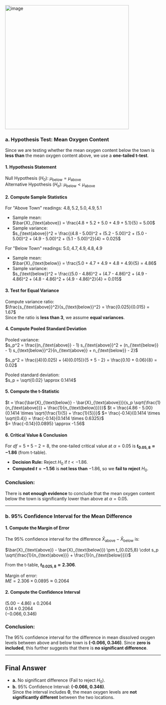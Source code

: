 <img width="400" alt="image" src="https://github.com/user-attachments/assets/eeaeeb4d-15c2-40d9-b6fc-6d3a0c8a2a1b" />  

### **a. Hypothesis Test: Mean Oxygen Content**  

Since we are testing whether the mean oxygen content below the town is **less than** the mean oxygen content above, we use a **one-tailed t-test**.  

#### **1. Hypothesis Statement**  
Null Hypothesis ($H_0$): $μ_{\text{below}} = μ_{\text{above}}$  
Alternative Hypothesis ($H_a$): $μ_{\text{below}} < μ_{\text{above}}$  

#### **2. Compute Sample Statistics**  
For "Above Town" readings: $4.8, 5.2, 5.0, 4.9, 5.1$  
- Sample mean:  
  $\bar{X}_{\text{above}} = \frac{4.8 + 5.2 + 5.0 + 4.9 + 5.1}{5} = 5.00$ 
- Sample variance:  
  $s_{\text{above}}^2 = \frac{(4.8 - 5.00)^2 + (5.2 - 5.00)^2 + (5.0 - 5.00)^2 + (4.9 - 5.00)^2 + (5.1 - 5.00)^2}{4} = 0.025$

For "Below Town" readings: $5.0, 4.7, 4.9, 4.8, 4.9$  
- Sample mean:  
  $\bar{X}_{\text{below}} = \frac{5.0 + 4.7 + 4.9 + 4.8 + 4.9}{5} = 4.86$  
- Sample variance:  
  $s_{\text{below}}^2 = \frac{(5.0 - 4.86)^2 + (4.7 - 4.86)^2 + (4.9 - 4.86)^2 + (4.8 - 4.86)^2 + (4.9 - 4.86)^2}{4} = 0.015$

#### **3. Test for Equal Variance**  
Compute variance ratio:  
$\frac{s_{\text{above}}^2}{s_{\text{below}}^2} = \frac{0.025}{0.015} = 1.67$  
Since the ratio is **less than 3**, we assume **equal variances**.  

#### **4. Compute Pooled Standard Deviation**  
Pooled variance:  
$s_p^2 = \frac{(n_{\text{above}} - 1) s_{\text{above}}^2 + (n_{\text{below}} - 1) s_{\text{below}}^2}{n_{\text{above}} + n_{\text{below}} - 2}$

$s_p^2 = \frac{(4)(0.025) + (4)(0.015)}{5 + 5 - 2} = \frac{0.10 + 0.06}{8} = 0.02$

Pooled standard deviation:  
$s_p = \sqrt{0.02} \approx 0.1414$ 

#### **5. Compute the t-Statistic**  
$t = \frac{\bar{X}_{\text{below}} - \bar{X}_{\text{above}}}{s_p \sqrt{\frac{1}{n_{\text{above}}} + \frac{1}{n_{\text{below}}}}}$
$t = \frac{4.86 - 5.00}{0.1414 \times \sqrt{\frac{1}{5} + \frac{1}{5}}}$
$= \frac{-0.14}{0.1414 \times \sqrt{0.4}} = \frac{-0.14}{0.1414 \times 0.6325}$  
$= \frac{-0.14}{0.0895} \approx -1.56$

#### **6. Critical Value & Conclusion**  
For $df = 5 + 5 - 2 = 8$, the one-tailed critical value at $\alpha = 0.05$ is **$t_{0.05,8} \approx -1.86$** (from t-table).  

- **Decision Rule:** Reject $H_0$ if $t < -1.86$.  
- **Computed $t = -1.56$** is **not less than** $-1.86$, so we **fail to reject** $H_0$.  

### **Conclusion:**  
There is **not enough evidence** to conclude that the mean oxygen content below the town is significantly lower than above at $\alpha = 0.05$.  

---

### **b. 95% Confidence Interval for the Mean Difference**  

#### **1. Compute the Margin of Error**  
The 95% confidence interval for the difference $\bar{X}_{\text{above}} - \bar{X}_{\text{below}}$ is:  

$\bar{X}_{\text{above}} - \bar{X}_{\text{below}}) \pm t_{0.025,8} \cdot s_p \sqrt{\frac{1}{n_{\text{above}}} + \frac{1}{n_{\text{below}}}}$  

From the t-table, **$t_{0.025,8} \approx 2.306$**.  

Margin of error:  
$ME = 2.306 \times 0.0895 \approx 0.2064$  

#### **2. Compute the Confidence Interval**  
$(5.00 - 4.86) \pm 0.2064$  
$0.14 \pm 0.2064$  
$( -0.066, 0.346 )$  

### **Conclusion:**  
The 95% confidence interval for the difference in mean dissolved oxygen levels between above and below town is **(-0.066, 0.346)**. Since **zero is included**, this further suggests that there is **no significant difference**.  

---

## **Final Answer**  
- **a.** No significant difference ($\text{Fail to reject } H_0$).  
- **b.** 95% Confidence Interval: **(-0.066, 0.346)**.  
  Since the interval includes **0**, the mean oxygen levels are **not significantly different** between the two locations. 
